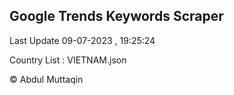 

## Google Trends Keywords Scraper 
 
Last Update 09-07-2023 , 19:25:24

Country List :
VIETNAM.json



© Abdul Muttaqin 

